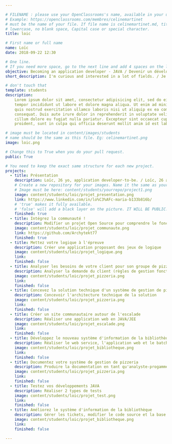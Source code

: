 ```yaml
---

# FILENAME : please use your OpenClassrooms's name, available in your url.
# Example: https://openclassrooms.com/membres/celinemartinet
# must be the name of your file. If file name is celinemartinet.md, title is celinemartinet.
# lowercase, no blank space, Capital case or special character.
title: loic

# First name or full name
name: Loïc
date: 2018-09-22 12:30

# One line.
# If you need more space, go to the next line and add 4 spaces on the left, as in 'description'.
objective: Becoming an application developer - JAVA / Devenir un développeur d'application - JAVA
short_description: I'm curious and interested in a lot of fields. / Je suis curieux et intéressé par de nombreux domaines.

# don't touch that
template: students
description:
    Lorem ipsum dolor sit amet, consectetur adipisicing elit, sed do eiusmod
    tempor incididunt ut labore et dolore magna aliqua. Ut enim ad minim veniam,
    quis nostrud exercitation ullamco laboris nisi ut aliquip ex ea commodo
    consequat. Duis aute irure dolor in reprehenderit in voluptate velit esse
    cillum dolore eu fugiat nulla pariatur. Excepteur sint occaecat cupidatat non
    proident, sunt in culpa qui officia deserunt mollit anim id est laborum.

# image must be located in content/images/students
# name should be the same as this file. Eg: celinemartinet.png
image: loic.png

# Change this to True when you do your pull request.
public: True

# You need to keep the exact same structure for each new project.
projects:
  - title: Présentation
    description: Loïc, 26 yo, application developer-to-be. / Loïc, 26 ans, futur développeur d'application.
    # Create a new repository for your images. Name it the same as your nickname and profile picture.
    # Image must be here: content/students/yourrepo/project1.png
    image: content/students/loic/projet_presentation.png
    link: https://www.linkedin.com/in/lo%C3%AFc-maria-b133b816b/
    # 'true' makes it fully available.
    # 'false' will add a black layer on the picture. IT WILL BE PUBLIC!
    finished: true
  - title: Intégrez la communauté !
    description: Modifier un projet Open Source pour comprendre le fonctionnement de Git, Github et des pull requests 
    image: content/students/loic/projet_communaute.png
    link: https://github.com/Archytekt77
    finished: true
  - title: Mettez votre logique à l'épreuve
    description: Créer une application proposant des jeux de logique
    image: content/students/loic/projet_logique.png
    link:
    finished: false
  - title: Analyser les besoins de votre client pour son groupe de pizzerias
    description: Analyser la demande du client (règles de gestion fonctionnelles, processus de prise de commande...)
    image: content/students/loic/projet_pizzeria.png
    link:
    finished: false
  - title: Concevez la solution technique d'un système de gestion de pizzeria
    description: Concevoir l'architecture technique de la solution
    image: content/students/loic/projet_pizzeria.png
    link:
    finished: false
  - title: Créer un site communautaire autour de l'escalade
    description: Réaliser une application web en JAVA/JEE
    image: content/students/loic/projet_escalade.png
    link:
    finished: false
  - title: Développez le nouveau système d'information de la bibliothèque d'une grande ville
    description: Réaliser le web service, l'application web et le batch en JAVA/JEE
    image: content/students/loic/projet_bibliotheque.png
    link:
    finished: false
  - title: Documentez votre système de gestion de pizzeria
    description: Produire la documentation en tant qu'analyste-progammeur
    image: content/students/loic/projet_pizzeria.png
    link:
    finished: false
  - title: Testez vos développements JAVA
    description: Réaliser 2 types de tests
    image: content/students/loic/projet_test.png
    link:
    finished: false
  - title: Améliorez le système d'information de la bibliothèque
    description: Gérer les tickets, modifier le code source et la base de données...
    image: content/students/loic/projet_bibliotheque.png
    link:
    finished: false

---
```

